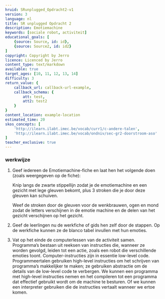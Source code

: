 ```yaml
---
hruid: SRunplugged_Opdracht2-v1
version: 3
language: nl
title: SR unplugged Opdracht 2
description: Emotiemachine
keywords: [sociale robot, activiteit]
educational_goals: [
    {source: Source, id: id}, 
    {source: Source2, id: id2}
]
copyright: Copyright by Jerro
licence: Licenced by Jerro
content_type: text/markdown
available: true
target_ages: [10, 11, 12, 13, 14]
difficulty: 3
return_value: {
    callback_url: callback-url-example,
    callback_schema: {
        att: test,
        att2: test2
    }
}
content_location: example-location
estimated_time: 20
skos_concepts: [
    'http://ilearn.ilabt.imec.be/vocab/curr1/c-andere-talen', 
    'http://ilearn.ilabt.imec.be/vocab/ondniv/sec-gr2-doorstroom-aso'
]
teacher_exclusive: true
---
```


### werkwijze

1. Geef iedereen de Emotiemachine-fiche en laat hen het volgende doen (zoals weergegeven op de fiche):


     Knip langs de zwarte stippellijn zodat je de emotiemachine en een gezicht met lege gleuven bekomt, plus 3 stroken die je door deze gleuven kan schuiven.


    Weef de stroken door de gleuven voor de wenkbrauwen, ogen en mond zodat de letters verschijnen in de emotie machine en de delen van het gezicht verschijnen op het gezicht.


2. Geef de leerlingen nu de werkfiche of gids hen zelf door de stappen. Op de werkfiche kunnen ze de blanco tabel invullen met hun emoties.

3. Vat op het einde de computerlessen van de activiteit samen. Programma’s bestaan uit reeksen van instructies die, wanneer ze worden gevolgd, leiden tot een actie, zoals een robot die verschillende emoties toont. Computer-instructies zijn in essentie low-level code. Programmeertalen gebruiken high-level instructies om het schrijven van programma’s makkelijker te maken; ze gebruiken abstractie om de details van de low-level code te verbergen. We kunnen een programma met high-level instructies nemen en het compileren tot een programma dat effectief gebruikt wordt om de machine te besturen. Of we kunnen een interpreter gebruiken die de instructies vertaalt wanneer we ertoe komen.
